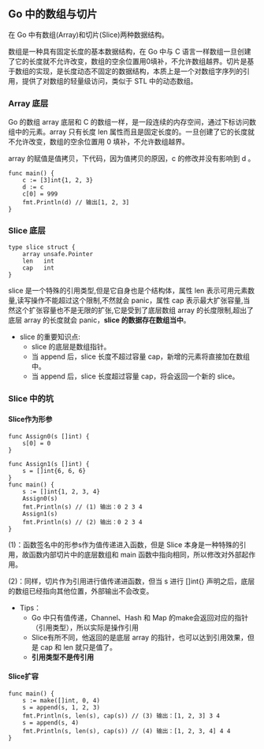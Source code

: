 ## Go 中的数组与切片
在 Go 中有数组(Array)和切片(Slice)两种数据结构。

数组是一种具有固定长度的基本数据结构，在 Go 中与 C 语言一样数组一旦创建了它的长度就不允许改变，数组的空余位置用0填补，不允许数组越界。切片是基于数组的实现，是长度动态不固定的数据结构，本质上是一个对数组字序列的引用，提供了对数组的轻量级访问，类似于 STL 中的动态数组。

### Array 底层
Go 的数组 array 底层和 C 的数组一样，是一段连续的内存空间，通过下标访问数组中的元素。array 只有长度 len 属性而且是固定长度的。一旦创建了它的长度就不允许改变，数组的空余位置用 0 填补，不允许数组越界。

array 的赋值是值拷贝，下代码，因为值拷贝的原因，c 的修改并没有影响到 d 。
```
func main() {
    c := [3]int{1, 2, 3}
    d := c
    c[0] = 999
    fmt.Println(d) // 输出[1, 2, 3]
}
```

### Slice 底层
```
type slice struct {
	array unsafe.Pointer
	len   int
	cap   int
}
```
slice 是一个特殊的引用类型,但是它自身也是个结构体，属性 len 表示可用元素数量,读写操作不能超过这个限制,不然就会 panic，属性 cap 表示最大扩张容量,当然这个扩张容量也不是无限的扩张,它是受到了底层数组 array 的长度限制,超出了底层 array 的长度就会 panic，**slice 的数据存在数组当中**。

- slice 的重要知识点:
  - slice 的底层是数组指针。
  - 当 append 后，slice 长度不超过容量 cap，新增的元素将直接加在数组中。
  - 当 append 后，slice 长度超过容量 cap，将会返回一个新的 slice。

### Slice 中的坑
#### Slice作为形参
```
func Assign0(s []int) {
	s[0] = 0
}

func Assign1(s []int) {
	s = []int{6, 6, 6}
}
func main() {
    s := []int{1, 2, 3, 4}
    Assign0(s)
    fmt.Println(s) // (1) 输出：0 2 3 4
    Assign1(s)
    fmt.Println(s) // (2) 输出：0 2 3 4
}
```
(1)：函数签名中的形参s作为值传递进入函数，但是 Slice 本身是一种特殊的引用，故函数内部切片中的底层数组和 main 函数中指向相同，所以修改对外部起作用。

(2)：同样，切片作为引用进行值传递进函数，但当 s 进行 []int{} 声明之后，底层的数组已经指向其他位置，外部输出不会改变。

- Tips：
    - Go 中只有值传递，Channel、Hash 和 Map 的make会返回对应的指针（引用类型），所以实际是操作引用
    - Slice有所不同，他返回的是底层 array 的指针，也可以达到引用效果，但是 cap 和 len 就只是值了。
    - **引用类型不是传引用**

#### Slice扩容
```
func main() {
    s := make([]int, 0, 4)
    s = append(s, 1, 2, 3)
    fmt.Println(s, len(s), cap(s)) // (3) 输出：[1, 2, 3] 3 4
    s = append(s, 4)
    fmt.Println(s, len(s), cap(s)) // (4) 输出：[1, 2, 3, 4] 4 4
}
```